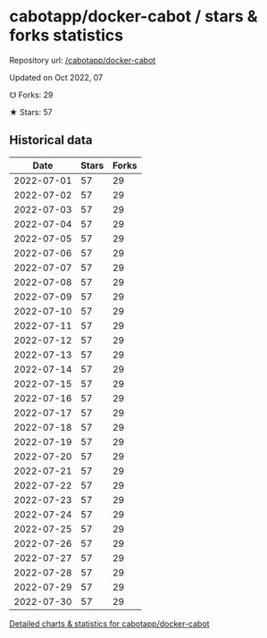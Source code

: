 # cabotapp/docker-cabot / stars & forks statistics

Repository url: [/cabotapp/docker-cabot](https://github.com/cabotapp/docker-cabot)

Updated on Oct 2022, 07

☋ Forks: 29

★ Stars: 57

## Historical data
| Date | Stars | Forks |
|------|-------|-------|
| 2022-07-01 | 57 | 29 | 
| 2022-07-02 | 57 | 29 | 
| 2022-07-03 | 57 | 29 | 
| 2022-07-04 | 57 | 29 | 
| 2022-07-05 | 57 | 29 | 
| 2022-07-06 | 57 | 29 | 
| 2022-07-07 | 57 | 29 | 
| 2022-07-08 | 57 | 29 | 
| 2022-07-09 | 57 | 29 | 
| 2022-07-10 | 57 | 29 | 
| 2022-07-11 | 57 | 29 | 
| 2022-07-12 | 57 | 29 | 
| 2022-07-13 | 57 | 29 | 
| 2022-07-14 | 57 | 29 | 
| 2022-07-15 | 57 | 29 | 
| 2022-07-16 | 57 | 29 | 
| 2022-07-17 | 57 | 29 | 
| 2022-07-18 | 57 | 29 | 
| 2022-07-19 | 57 | 29 | 
| 2022-07-20 | 57 | 29 | 
| 2022-07-21 | 57 | 29 | 
| 2022-07-22 | 57 | 29 | 
| 2022-07-23 | 57 | 29 | 
| 2022-07-24 | 57 | 29 | 
| 2022-07-25 | 57 | 29 | 
| 2022-07-26 | 57 | 29 | 
| 2022-07-27 | 57 | 29 | 
| 2022-07-28 | 57 | 29 | 
| 2022-07-29 | 57 | 29 | 
| 2022-07-30 | 57 | 29 | 


[Detailed charts & statistics for cabotapp/docker-cabot](https://reviewgithub.com/rep/cabotapp/docker-cabot)

